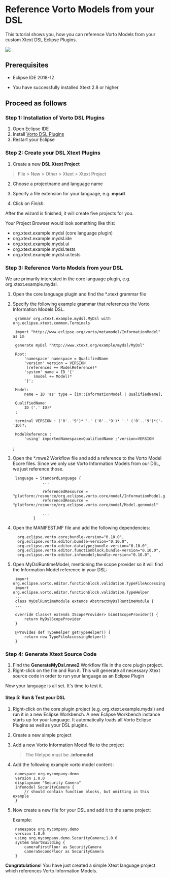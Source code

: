 # Reference Vorto Models from your DSL 

This tutorial shows you, how you can reference Vorto Models from your custom Xtext DSL Eclipse Plugins.

![](../images)

## Prerequisites

* Eclipse IDE 2018-12

* You have successfully installed Xtext 2.8 or higher


## Proceed as follows


### Step 1: Installation of Vorto DSL Plugins

1. Open Eclipse IDE
2. Install [Vorto DSL Plugins](plugins/org.eclipse.vorto.update-site-NIGHTLY.zip)
3. Restart your Eclipse


### Step 2: Create your DSL Xtext Plugins

1. Create a new **DSL Xtext Project**
>File > New > Other > Xtext > Xtext Project

2. Choose a projectname and language name

3. Specify a file extension for your language, e.g. **mysdl**

3. Click on *Finish*.

After the wizard is finished, it will create five projects for you. 

Your Project Browser would look something like this:
 
- org.xtext.example.mydsl (core language plugin)
- org.xtext.example.mydsl.ide
- org.xtext.example.mydsl.ui 
- org.xtext.example.mydsl.tests
- org.xtext.example.mydsl.ui.tests

### Step 3: Reference Vorto Models from your DSL

We are primarily interested in the core language plugin, e.g. org.xtext.example.mydsl. 

1. 	Open the core language plugin and find the *.xtext grammar file
2. Specify the following example grammar that references the Vorto Information Models DSL.
		
		grammar org.xtext.example.mydsl.MyDsl with org.eclipse.xtext.common.Terminals
		
		import "http://www.eclipse.org/vorto/metamodel/InformationModel" as im
		
		generate myDsl "http://www.xtext.org/example/mydsl/MyDsl"
		
		Root:
			'namespace' namespace = QualifiedName
		    'version' version = VERSION
		     (references += ModelReference)*
			'system' name = ID '{'
				(model += Model)*
			'}';
			
		Model:
			name = ID 'as' type = [im::InformationModel | QualifiedName];
			
		QualifiedName:
			ID ('.' ID)*
		;
		
		terminal VERSION : ('0'..'9')* '.' ('0'..'9')* '.' ('0'..'9')*('-'ID)?;
		
		ModelReference : 
			'using' importedNamespace=QualifiedName';'version=VERSION
	;

3. Open the *.mwe2 Workflow file and add a reference to the Vorto Model Ecore files. Since we only use Vorto Information Models from our DSL, we just reference those. 

		language = StandardLanguage {
					...
					
					referencedResource = "platform:/resource/org.eclipse.vorto.core/model/InformationModel.genmodel"
					referencedResource = "platform:/resource/org.eclipse.vorto.core/model/Model.genmodel"
		
					...
				}
				
4. Open the MANIFEST.MF file and add the following dependencies:

		 org.eclipse.vorto.core;bundle-version="0.10.0",
		 org.eclipse.vorto.editor;bundle-version="0.10.0",
		 org.eclipse.vorto.editor.datatype;bundle-version="0.10.0",
		 org.eclipse.vorto.editor.functionblock;bundle-version="0.10.0",
		 org.eclipse.vorto.editor.infomodel;bundle-version="0.10.0",
		 
5. Open MyDslRuntimeModel, mentioning the scope provider so it will find the Information Model reference in your DSL:

		import org.eclipse.vorto.editor.functionblock.validation.TypeFileAccessingHelper
		import org.eclipse.vorto.editor.functionblock.validation.TypeHelper
		...
		class MyDslRuntimeModule extends AbstractMyDslRuntimeModule {
		...
			
		override Class<? extends IScopeProvider> bindIScopeProvider() {
			return MyDslScopeProvider
		}
			
		@Provides def TypeHelper getTypeHelper() {
			return new TypeFileAccessingHelper()
		}

 
### Step 4: Generate Xtext Source Code 

1. Find the **GenerateMyDsl.mwe2** Workflow file in the core plugin project. 
2. Right-click on the file and Run it. This will generate all necessary Xtext source code in order to run your language as an Eclipse Plugin

Now your language is all set. It's time to test it.

#### Step 5: Run & Test your DSL

1. Right-click on the core plugin project (e.g. org.xtext.example.mydsl) and run it in a new Eclipse Workbench. A new Eclipse Workbench instance starts up for your language. It automatically loads all Vorto Eclipse Plugins as well as your DSL plugins.
2. Create a new simple project
3. Add a new Vorto Information Model file to the project

	> The filetype must be **.infomodel**

4. Add the following example vorto model content : 

		namespace org.mycompany.demo
		version 1.0.0
		displayname "Security Camera"
		infomodel SecurityCamera {
			// should contain function blocks, but omitting in this example
		}
4. Now create a new file for your DSL and add it to the same project:

	Example:
		
		namespace org.mycompany.demo
		version 1.0.0
		using org.mycompany.demo.SecurityCamera;1.0.0
		system SmartBuilding {
			cameraFirstFloor as SecurityCamera
			cameraSecondFloor as SecurityCamera
		}
		
**Congratulations**! You have just created a simple Xtext language project which references Vorto Information Models. 